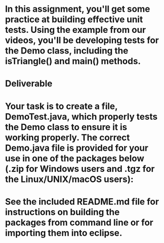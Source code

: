 # In this assignment, you'll get some practice at building effective unit tests. Using the example from our videos, you'll be developing tests for the Demo class, including the isTriangle() and main() methods.

# Deliverable
# Your task is to create a file, DemoTest.java, which properly tests the Demo class to ensure it is working properly. The correct Demo.java file is provided for your use in one of the packages below (.zip for Windows users and .tgz for the Linux/UNIX/macOS users):

# See the included README.md file for instructions on building the packages from command line or for importing them into eclipse.


